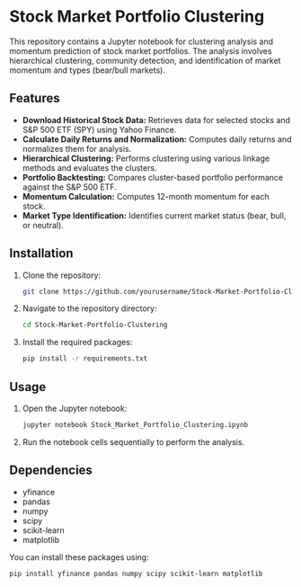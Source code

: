 # Stock Market Portfolio Clustering

This repository contains a Jupyter notebook for clustering analysis and momentum prediction of stock market portfolios. The analysis involves hierarchical clustering, community detection, and identification of market momentum and types (bear/bull markets).

## Features

- **Download Historical Stock Data:** Retrieves data for selected stocks and S&P 500 ETF (SPY) using Yahoo Finance.
- **Calculate Daily Returns and Normalization:** Computes daily returns and normalizes them for analysis.
- **Hierarchical Clustering:** Performs clustering using various linkage methods and evaluates the clusters.
- **Portfolio Backtesting:** Compares cluster-based portfolio performance against the S&P 500 ETF.
- **Momentum Calculation:** Computes 12-month momentum for each stock.
- **Market Type Identification:** Identifies current market status (bear, bull, or neutral).

## Installation

1. Clone the repository:
    ```bash
    git clone https://github.com/yourusername/Stock-Market-Portfolio-Clustering.git
    ```
2. Navigate to the repository directory:
    ```bash
    cd Stock-Market-Portfolio-Clustering
    ```
3. Install the required packages:
    ```bash
    pip install -r requirements.txt
    ```

## Usage

1. Open the Jupyter notebook:
    ```bash
    jupyter notebook Stock_Market_Portfolio_Clustering.ipynb
    ```
2. Run the notebook cells sequentially to perform the analysis.

## Dependencies

- yfinance
- pandas
- numpy
- scipy
- scikit-learn
- matplotlib

You can install these packages using:
```bash
pip install yfinance pandas numpy scipy scikit-learn matplotlib
